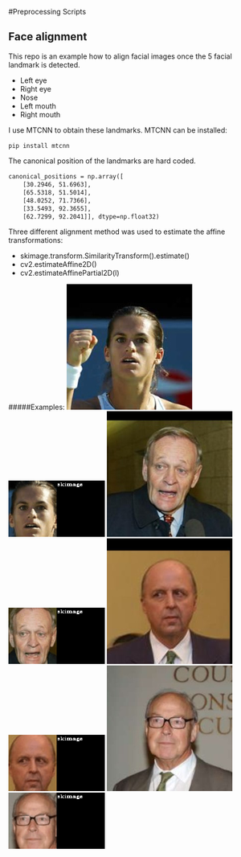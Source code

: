 #Preprocessing Scripts

## Face alignment

This repo is an example how to align facial images once the 5 facial landmark is detected.

- Left eye
- Right eye
- Nose
- Left mouth
- Right mouth

I use MTCNN to obtain these landmarks. MTCNN can be installed:
```
pip install mtcnn
```

The canonical position of the landmarks are hard coded.
```
canonical_positions = np.array([
    [30.2946, 51.6963],
    [65.5318, 51.5014],
    [48.0252, 71.7366],
    [33.5493, 92.3655],
    [62.7299, 92.2041]], dtype=np.float32)
```

Three different alignment method was used to estimate the affine transformations:
- skimage.transform.SimilarityTransform().estimate()
- cv2.estimateAffine2D()
- cv2.estimateAffinePartial2D(l)


#####Examples:
![](example_images/img1.jpg)
![](example_images/img1.jpg.gif)
![](example_images/img2.jpg)
![](example_images/img2.jpg.gif)
![](example_images/img3.jpg)
![](example_images/img3.jpg.gif)
![](example_images/img4.jpg)
![](example_images/img4.jpg.gif)
